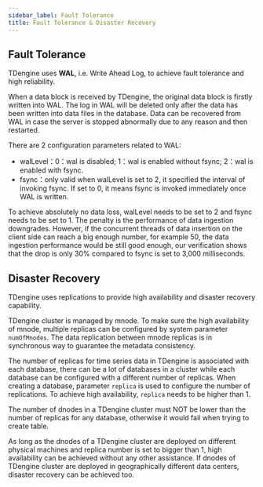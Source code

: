 ```yaml
---
sidebar_label: Fault Tolerance
title: Fault Tolerance & Disaster Recovery
---
```


## Fault Tolerance

TDengine uses **WAL**, i.e. Write Ahead Log, to achieve fault tolerance and high reliability.

When a data block is received by TDengine, the original data block is firstly written into WAL. The log in WAL will be deleted only after the data has been written into data files in the database. Data can be recovered from WAL in case the server is stopped abnormally due to any reason and then restarted.

There are 2 configuration parameters related to WAL:

- walLevel：0：wal is disabled; 1：wal is enabled without fsync; 2：wal is enabled with fsync.
- fsync：only valid when walLevel is set to 2, it specified the interval of invoking fsync. If set to 0, it means fsync is invoked immediately once WAL is written.

To achieve absolutely no data loss, walLevel needs to be set to 2 and fsync needs to be set to 1. The penalty is the performance of data ingestion downgrades. However, if the concurrent threads of data insertion on the client side can reach a big enough number, for example 50, the data ingestion performance would be still good enough, our verification shows that the drop is only 30% compared to fsync is set to 3,000 milliseconds.

## Disaster Recovery

TDengine uses replications to provide high availability and disaster recovery capability.

TDengine cluster is managed by mnode. To make sure the high availability of mnode, multiple replicas can be configured by system parameter `numOfMnodes`. The data replication between mnode replicas is in synchronous way to guarantee the metadata consistency.

The number of replicas for time series data in TDengine is associated with each database, there can be a lot of databases in a cluster while each database can be configured with a different number of replicas. When creating a database, parameter `replica` is used to configure the number of replications. To achieve high availability, `replica` needs to be higher than 1.

The number of dnodes in a TDengine cluster must NOT be lower than the number of replicas for any database, otherwise it would fail when trying to create table.

As long as the dnodes of a TDengine cluster are deployed on different physical machines and replica number is set to bigger than 1, high availability can be achieved without any other assistance. If dnodes of TDengine cluster are deployed in geographically different data centers, disaster recovery can be achieved too.
